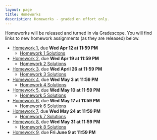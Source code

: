 ```yaml
---
layout: page
title: Homeworks
description: Homeworks - graded on effort only.
---
```


Homeworks will be released and turned in via Gradescope.  You will find links to new homework assignments (as they are released) below.

- [Homework 1](https://www.gradescope.com/courses/529662/assignments/2801558), due **Wed Apr 12 at 11:59 PM**
  - [Homework 1 Solutions](https://drive.google.com/file/d/1UX8CIZpQxB-bTdzQZ1z9pZ9vJ6k5DvR8/)
- [Homework 2](https://www.gradescope.com/courses/529662/assignments/2818872), due **Wed Apr 19 at 11:59 PM**
  - [Homework 2 Solutions](https://drive.google.com/file/d/1UPfh_crB4VVvEWzFBHbgkNDXBWkgAya2/)
- [Homework 3](https://www.gradescope.com/courses/529662/assignments/2837211), due **Wed April 26 at 11:59 PM**
  - [Homework 3 Solutions](https://drive.google.com/file/d/1noGtLdcYdhorW5D38wPbVWeE7U8_Sb9n/)
- [Homework 4](https://www.gradescope.com/courses/529662/assignments/2853324), due **Wed May 3 at 11:59 PM**
  - [Homework 4 Solutions](https://drive.google.com/file/d/1OmyPc4XC8hGuu5stZDy38WArHTErcez8/)
- [Homework 5](https://www.gradescope.com/courses/529662/assignments/2871779), due **Wed May 10 at 11:59 PM**
  - [Homework 5 Solutions](https://drive.google.com/file/d/1anBgOp-fIRjKMitOk3mtalOovpyAYB2L/)
- [Homework 6](https://www.gradescope.com/courses/529662/assignments/2888320), due **Wed May 17 at 11:59 PM**
  - [Homework 6 Solutions](https://drive.google.com/file/d/1Erm20vmHuajW_Gjj7UjAQT12t35rtbrd/)
- [Homework 7](https://www.gradescope.com/courses/529662/assignments/2901030), due **Wed May 24 at 11:59 PM**
  - [Homework 7 Solutions](https://drive.google.com/file/d/1pLWSZrByyucgM8TeNybfyUelTQNlplEI/)
- [Homework 8](https://www.gradescope.com/courses/529662/assignments/2913550), due **Wed May 31 at 11:59 PM**
  - [Homework 8 Solutions](https://drive.google.com/file/d/1ekzVs5aF1hjxMsH1OwAZkTXdRv2Yyj4R/)
- [Homework 9](https://www.gradescope.com/courses/529662/assignments/2922061), due **Fri June 9 at 11:59 PM**
